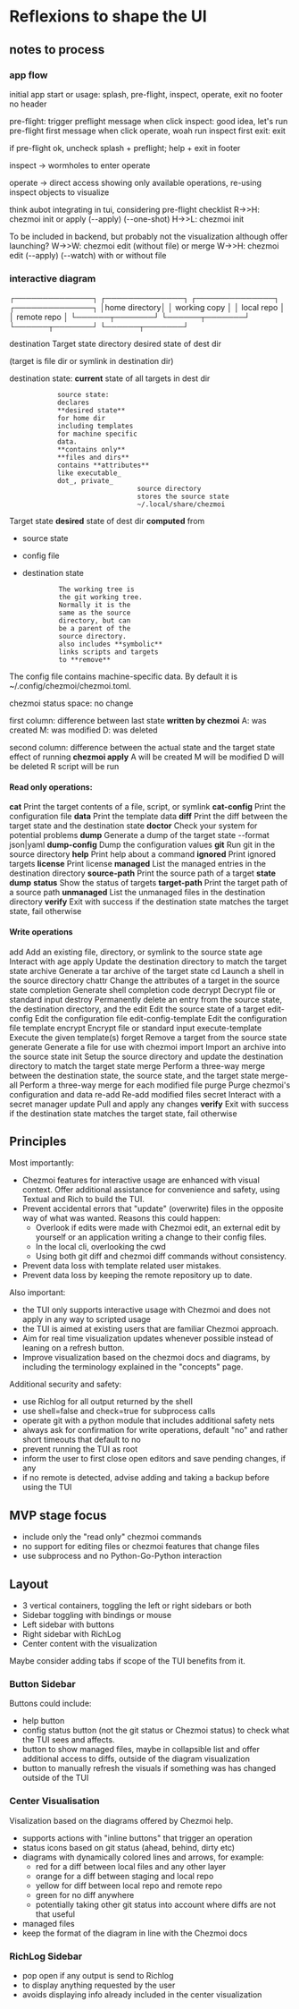 # Reflexions to shape the UI

## notes to process

### app flow

initial app start or usage: splash, pre-flight, inspect, operate, exit
no footer no header

pre-flight: trigger preflight
message when click inspect: good idea, let's run pre-flight first
message when click operate, woah run inspect first
exit: exit


if pre-flight ok, uncheck splash + preflight; help + exit in footer

inspect -> wormholes to enter operate

operate -> direct access showing only available operations, re-using inspect objects to visualize

think aubot integrating in tui, considering pre-flight checklist
    R->>H: chezmoi init or apply (--apply) (--one-shot) <dotfiles-repo-url>
    H->>L: chezmoi init

To be included in backend, but probably not the visualization although offer launching?
    W->>W: chezmoi edit (without file) or merge <file>
    W->>H: chezmoi edit (--apply) (--watch) with or without file

### interactive diagram

┌──────────────┐    ┌──────────────┐    ┌──────────────┐    ┌──────────────┐
│home directory│    │ working copy │    │  local repo  │    │ remote repo  │
└──────┬───────┘    └──────┬───────┘    └──────┬───────┘    └──────┬───────┘

destination         Target state
directory           desired state
                    of dest dir


(target is file
dir or symlink in
destination dir)

destination state:
**current** state of
all targets in
dest dir

                source state:
                declares
                **desired state**
                for home dir
                including templates
                for machine specific
                data.
                **contains only**
                **files and dirs**
                contains **attributes**
                like executable_
                dot_, private_
                                    source directory
                                    stores the source state
                                    ~/.local/share/chezmoi

Target state
**desired** state
of dest dir
**computed** from
 - source state
 - config file
 - destination state

                The working tree is
                the git working tree.
                Normally it is the
                same as the source
                directory, but can
                be a parent of the
                source directory.
                also includes **symbolic**
                links scripts and targets
                to **remove**


The config file contains machine-specific data. By default it is ~/.config/chezmoi/chezmoi.toml.

chezmoi status
space: no change

first column: difference between last state **written by chezmoi**
              A: was created
              M: was modified
              D: was deleted

second column: difference between the actual state and the target state
               effect of running **chezmoi apply**
               A will be created
               M will be modified
               D will be deleted
               R script will be run

#### Read only operations:

**cat**                  Print the target contents of a file, script, or symlink
**cat-config**           Print the configuration file
**data**                 Print the template data
**diff**                Print the diff between the target state and the destination state
**doctor**               Check your system for potential problems
**dump**                 Generate a dump of the target state
    --format json|yaml
**dump-config**          Dump the configuration values
**git**                  Run git in the source directory
**help**                 Print help about a command
**ignored**              Print ignored targets
**license**              Print license
**managed**              List the managed entries in the destination directory
**source-path**          Print the source path of a target
**state dump**
**status**               Show the status of targets
**target-path**          Print the target path of a source path
**unmanaged**            List the unmanaged files in the destination directory
**verify**               Exit with success if the destination state matches the target state, fail otherwise

#### Write operations

add                  Add an existing file, directory, or symlink to the source state
age                  Interact with age
apply                Update the destination directory to match the target state
archive              Generate a tar archive of the target state
cd                   Launch a shell in the source directory
chattr               Change the attributes of a target in the source state
completion           Generate shell completion code
decrypt              Decrypt file or standard input
destroy              Permanently delete an entry from the source state, the destination directory, and the
edit                 Edit the source state of a target
edit-config          Edit the configuration file
edit-config-template Edit the configuration file template
encrypt              Encrypt file or standard input
execute-template     Execute the given template(s)
forget               Remove a target from the source state
generate             Generate a file for use with chezmoi
import               Import an archive into the source state
init                 Setup the source directory and update the destination directory to match the target state
merge                Perform a three-way merge between the destination state, the source state, and the target state
merge-all            Perform a three-way merge for each modified file
purge                Purge chezmoi's configuration and data
re-add               Re-add modified files
secret               Interact with a secret manager
update               Pull and apply any changes
**verify**               Exit with success if the destination state matches the target state, fail otherwise

## Principles

Most importantly:

- Chezmoi features for interactive usage are enhanced with visual context. Offer additional assistance for convenience and safety, using Textual and Rich to build the TUI.
- Prevent accidental errors that "update" (overwrite) files in the opposite way of what was wanted. Reasons this could happen:
    - Overlook if edits were made with Chezmoi edit, an external edit by yourself or an application writing a change to their config files.
    - In the local cli, overlooking the cwd
    - Using both git diff and chezmoi diff commands without consistency.
- Prevent data loss with template related user mistakes.
- Prevent data loss by keeping the remote repository up to date.

Also important:

- the TUI only supports interactive usage with Chezmoi and does not apply in any way to scripted usage
- the TUI is aimed at existing users that are familiar Chezmoi approach.
- Aim for real time visualization updates whenever possible instead of leaning on a refresh button.
- Improve visualization based on the chezmoi docs and diagrams, by including the terminology explained in the "concepts" page.

Additional security and safety:

- use Richlog for all output returned by the shell
- use shell=false and check=true for subprocess calls
- operate git with a python module that includes additional safety nets
- always ask for confirmation for write operations, default "no" and rather short timeouts that default to no
- prevent running the TUI as root
- inform the user to first close open editors and save pending changes, if any
- if no remote is detected, advise adding and taking a backup before using the TUI

## MVP stage focus
- include only the "read only" chezmoi commands
- no support for editing files or chezmoi features that change files
- use subprocess and no Python-Go-Python interaction

## Layout

- 3 vertical containers, toggling the left or right sidebars or both
- Sidebar toggling with bindings or mouse
- Left sidebar with buttons
- Right sidebar with RichLog
- Center content with the visualization

Maybe consider adding tabs if scope of the TUI benefits from it.

### Button Sidebar

Buttons could include:

- help button
- config status button (not the git status or Chezmoi status) to check what the TUI sees and affects.
- button to show managed files, maybe in collapsible list and offer additional access to diffs, outside of the diagram visualization
- button to manually refresh the visuals if something was has changed outside of the TUI

### Center Visualisation

Visalization based on the diagrams offered by Chezmoi help.

- supports actions with "inline buttons" that trigger an operation
- status icons based on git status (ahead, behind, dirty etc)
- diagrams with dynamically colored lines and arrows, for example:
    - red for a diff between local files and any other layer
    - orange for a diff between staging and local repo
    - yellow for diff between local repo and remote repo
    - green for no diff anywhere
    - potentially taking other git status into account where diffs are not that useful
- managed files
- keep the format of the diagram in line with the Chezmoi docs

### RichLog Sidebar

- pop open if any output is send to Richlog
- to display anything requested by the user
- avoids displaying info already included in the center visualization
